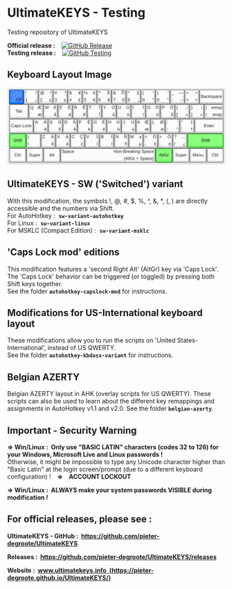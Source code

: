 # UltimateKEYS - Testing
Testing repository of UltimateKEYS

**Official release&nbsp;:**&emsp;[![GitHub Release](https://img.shields.io/github/release/pieter-degroote/UltimateKEYS.svg)](https://github.com/pieter-degroote/UltimateKEYS/releases)  
**Testing release&nbsp;:**&emsp;[![GitHub Testing](https://img.shields.io/github/release/pieter-degroote/UltimateKEYS-testing.svg?label=testing)](https://github.com/pieter-degroote/UltimateKEYS-testing/releases)  

## Keyboard Layout Image

![UltimateKEYS - Keyboard Layout Image](images/UltimateKEYS%20-%20Keyboard%20Layout%20Image.png)

## UltimateKEYS - SW ('Switched') variant

With this modification, the symbols !, @, #, $, %, ^, &, \*, (, ) are directly accessible and the numbers via Shift.  
For AutoHotkey&nbsp;: &nbsp;**`sw-variant-autohotkey`**  
For Linux&nbsp;: &nbsp;**`sw-variant-linux`**  
For MSKLC (Compact Edition)&nbsp;: &nbsp;**`sw-variant-msklc`**  

## 'Caps Lock mod' editions

This modification features a 'second Right Alt' (AltGr) key via 'Caps Lock'.  
The 'Caps Lock' behavior can be triggered (or toggled) by pressing both Shift keys together.  
See the folder **`autohotkey-capslock-mod`** for instructions.

## Modifications for US-International keyboard layout

These modifications allow you to run the scripts on 'United States-International', instead of US QWERTY.  
See the folder **`autohotkey-kbdusx-variant`** for instructions.

## Belgian AZERTY

Belgian AZERTY layout in AHK (overlay scripts for US QWERTY). These scripts can also be used to learn about the different key remappings and assignments in AutoHotkey v1.1 and v2.0. See the folder **`belgian-azerty`**.

## Important - Security Warning

**=&gt; Win/Linux&nbsp;: &nbsp;Only use "BASIC LATIN" characters (codes 32 to 126) for your Windows, Microsoft Live and Linux passwords&nbsp;!**  
Otherwise, it might be impossible to type any Unicode character higher than "Basic Latin" at the login screen/prompt (due to a different keyboard configuration) !&emsp;**=&gt;&emsp;ACCOUNT LOCKOUT**

**=&gt; Win/Linux&nbsp;: &nbsp;ALWAYS make your system passwords VISIBLE during modification&nbsp;!**

## For official releases, please see&nbsp;:

**UltimateKEYS - GitHub&nbsp;: &nbsp;https://github.com/pieter-degroote/UltimateKEYS**

**Releases&nbsp;: &nbsp;https://github.com/pieter-degroote/UltimateKEYS/releases**

**Website&nbsp;: &nbsp;[www.ultimatekeys.info &nbsp;(https://pieter-degroote.github.io/UltimateKEYS/)](https://pieter-degroote.github.io/UltimateKEYS/)**
